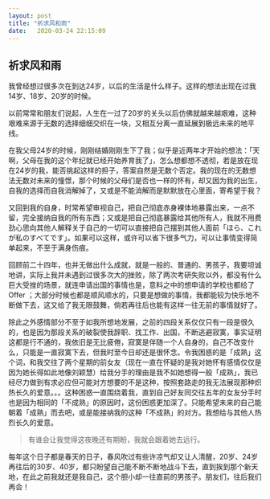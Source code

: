 ```yaml
---
layout: post
title: "祈求风和雨"
date:   2020-03-24 22:15:09
---
```

## 祈求风和雨
我曾经想过很多次在到达24岁，以后的生活是什么样子。这样的想法出现在过我14岁、18岁、20岁的时候。  

以前常常和朋友们说起，人生在一过了20岁的关头以后仿佛就越来越艰难，这种艰难来源于无数的选择细细交织在一块，又相互分离一直延展到极远未来的地平线。  

在我父母24岁的时候，刚刚结婚刚刚生下了我；似乎是近两年才开始的想法：「天啊，父母在我的这个年纪就已经开始养育我了」，怎么想都想不透彻，若是放在现在24岁的我，能否挑起这样的担子，答案自然是无数个否定。我的现在的无数想法无数对未来的憧憬，那个时候的父母们是否也一样的怀有，却又因为我的出生，自我的选择而自我消解掉了，又或是不能消解而是默默放在心里面，寄希望于我？  

又回到我的自身，时常希望审视自己，把自己彻底赤身裸体地暴露出来，一点不留，完全接纳自我的所有东西；又或是把自己彻底暴露给其他所有人，我就不用费劲心思向其他人解释关于自己的一切可以直接把自己摆到其他人面前「ほら、これが私のすべてです」。如果可以这样，或许可以省下很多气力，可以让事情变得简单起来，不至于满身伤痕。  

回顾前二十四年，也并无做出什么成就，就是一般的、普通的、男孩子，我要坦诚地讲，实际上我并未遇到过很多次大的挫败，除了两次考研失败以外，都没有什么巨大受挫的场景，就连申请出国的事情也是，意料之中的想申请的学校也都给了 Offer ；大部分时候也都是顺风顺水的，只要是想做的事情，我都能较为快乐地不断做下去，这又给了我无限鼓舞，倘若再往后也能有这样一往无前的事情就好了。  

除此之外感情部分不至于如我所想地发展，之前的四段关系仅仅只有一段是很久的，也是因为那段关系的破裂使我辞职、找工作、出国，不断逃避寂寞，事实证明这都是行不通的，我依旧是无比疲倦，寂寞是伴随一个人自身的，自己不改变什么，只能是一直寂寞下去，但我时至今日却还是很怀念。令我困惑的是「成熟」这个词，和我交往了两个星期的前女友（现在一直在怀疑的是我对她怀有感情仅仅是因为她长得如此地像刘颖慧）给我分手的理由是我不如她想得一般「成熟」，我已经尽力做到有求必应但可能对方想要的不是这种，按照套路走的我无法展现那种炽热长久的爱意。。。这种困惑一直围绕着我，直到自己好友同交往五年的女友分手时也是因为相同的「不成熟」的原因时，这份困惑更加深了。只能希望未来的自己能朝着「成熟」而去吧，或是能接纳我的这种「不成熟」的对方。我想给与其他人热烈长久的爱意。  
>有谁会让我觉得这夜晚还有期盼，我就会跟着她去远行。

每年这个日子都是春天的日子，春风吹过有些许凉气却又让人清醒，20岁、24岁再往后的30岁、40岁，都只盼望自己能不断不断地战斗下去，直到挨到那个新天地，在此之前我就还是我自己，这个胆小却一往直前的男孩子。朋友们，往后我们再会！